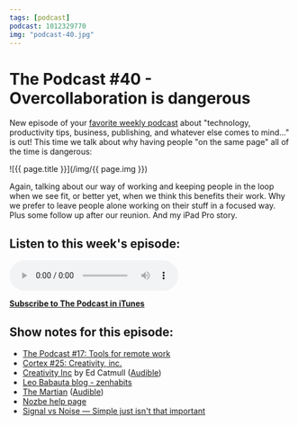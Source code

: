 ```yaml
---
tags: [podcast]
podcast: 1012329770
img: "podcast-40.jpg"
---
```


# The Podcast #40 - Overcollaboration is dangerous

New episode of your [favorite weekly podcast][p] about "technology, productivity tips, business, publishing, and whatever else comes to mind..." is out! This time we talk about why having people "on the same page" all of the time is dangerous:

<!--More-->

![{{ page.title }}](/img/{{ page.img }})

Again, talking about our way of working and keeping people in the loop when we see fit, or better yet, when we think this benefits their work. Why we prefer to leave people alone working on their stuff in a focused way. Plus some follow up after our reunion. And my iPad Pro story. 

## Listen to this week's episode:

<audio controls>
<source src="https://files.nozbe.com/podcast/040.mp3" type="audio/mpeg">
</audio>

**[Subscribe to The Podcast in iTunes][i]**

## Show notes for this episode:

  * [The Podcast #17: Tools for remote work](/podcast-17)
  * [Cortex #25: Creativity, inc.](https://www.relay.fm/cortex/25)
  * [Creativity Inc](http://www.amazon.com/Creativity-Inc-Overcoming-Unseen-Inspiration/dp/0812993012) by Ed Catmull ([Audible](http://www.audible.com/pd/Business/Creativity-Inc-Audiobook/B00IPK3BWQ))
  * [Leo Babauta blog - zenhabits](http://zenhabits.net/)
  * [The Martian](http://www.amazon.com/Martian-Andy-Weir/dp/0553418025/) ([Audible](http://www.audible.com/pd/Sci-Fi-Fantasy/The-Martian-Audiobook/B00B5HZGUG))
  * [Nozbe help page](https://nozbe.com/help/)
  * [Signal vs Noise — Simple just isn't that important](https://m.signalvnoise.com/simple-just-isn-t-that-important-79a364937c47?source=latest---)

[e]: /podcast-40
[p]: /podcast
[n]: https://michael.gratis/nozbe
[r]: https://michael.gratis/radex
[i]: https://michael.gratis/thepodcast